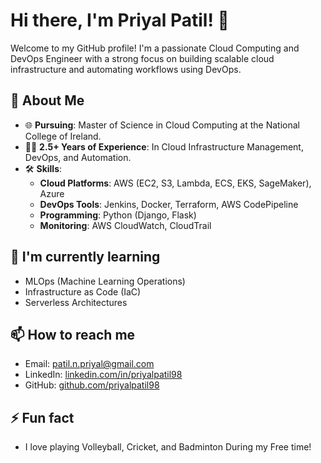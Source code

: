 # Hi there, I'm Priyal Patil! 👋

Welcome to my GitHub profile! I'm a passionate Cloud Computing and DevOps Engineer with a strong focus on building scalable cloud infrastructure and automating workflows using DevOps. 

## 🚀 About Me

- 🌐 **Pursuing**: Master of Science in Cloud Computing at the National College of Ireland.
- 👨‍💻 **2.5+ Years of Experience**: In Cloud Infrastructure Management, DevOps, and Automation.
- 🛠️ **Skills**: 
  - **Cloud Platforms**: AWS (EC2, S3, Lambda, ECS, EKS, SageMaker), Azure
  - **DevOps Tools**: Jenkins, Docker, Terraform, AWS CodePipeline
  - **Programming**: Python (Django, Flask)
  - **Monitoring**: AWS CloudWatch, CloudTrail

## 🌱 I'm currently learning

- MLOps (Machine Learning Operations)
- Infrastructure as Code (IaC)
- Serverless Architectures

## 📫 How to reach me

- Email: [patil.n.priyal@gmail.com](mailto:patil.n.priyal@gmail.com)
- LinkedIn: [linkedin.com/in/priyalpatil98](https://www.linkedin.com/in/priyalpatil98)
- GitHub: [github.com/priyalpatil98](https://github.com/priyalpatil98)

## ⚡ Fun fact
- I love playing Volleyball, Cricket, and Badminton During my Free time!
